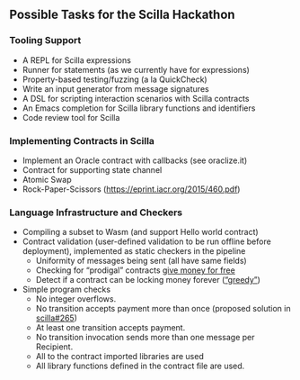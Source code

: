 ## Possible Tasks for the Scilla Hackathon

### Tooling Support

* A REPL for Scilla expressions
* Runner for statements (as we currently have for expressions)
* Property-based testing/fuzzing (a la QuickCheck)
* Write an input generator from message signatures
* A DSL for scripting interaction scenarios with Scilla contracts
* An Emacs completion for Scilla library functions and identifiers
* Code review tool for Scilla

### Implementing Contracts in Scilla

* Implement an Oracle contract with callbacks (see oraclize.it)
* Contract for supporting state channel
* Atomic Swap
* Rock-Paper-Scissors (https://eprint.iacr.org/2015/460.pdf)

### Language Infrastructure and Checkers

* Compiling a subset to Wasm (and support Hello world contract)
* Contract validation (user-defined validation to be run offline before deployment), implemented as static checkers in the pipeline
  * Uniformity of messages being sent (all have same fields)
  * Checking for “prodigal” contracts [give money for free](http://ilyasergey.net/papers/maian-draft.pdf)
  * Detect if a contract can be locking money forever ([“greedy”](http://ilyasergey.net/papers/maian-draft.pdf))
* Simple program checks
  * No integer overflows.
  * No transition accepts payment more than once (proposed solution in [scilla#265](https://github.com/Zilliqa/scilla/pull/265))
  * At least one transition accepts payment.
  * No transition invocation sends more than one message per Recipient.
  * All to the contract imported libraries are used
  * All library functions defined in the contract file are used.
